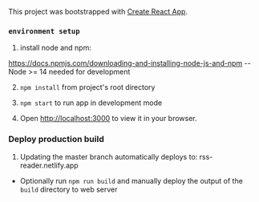 This project was bootstrapped with [Create React App](https://create-react-app.dev/docs/getting-started).

### `environment setup`
1) install node and npm:

https://docs.npmjs.com/downloading-and-installing-node-js-and-npm
 -- Node >= 14 needed for development

2) `npm install` from project's root directory

3) `npm start` to run app in development mode

4) Open [http://localhost:3000](http://localhost:3000) to view it in your browser.

### Deploy production build

1) Updating the master branch automatically deploys to: rss-reader.netlify.app
- Optionally run `npm run build` and manually deploy the output of the `build` directory to web server
